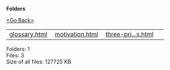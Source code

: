**Folders**

[&lt;Go Back&gt;](../right.html)

  

<table><tbody><tr class="odd"><td><a href="glossary.html">glossary.html</a> </td><td><a href="motivation.html">motivation.html</a> </td><td><a href="three-principles.html">three-pri...s.html</a> </td><td></td></tr></tbody></table>

Folders: 1  
Files: 3  
Size of all files: 127725 KB
